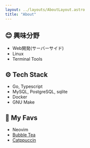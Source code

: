 ```yaml
---
layout: ../layouts/AboutLayout.astro
title: "About"
---
```


## 😊 興味分野

- Web開発(サーバーサイド)
- Linux
- Terminal Tools

## ⚙️ Tech Stack

- Go, Typescript
- MySQL, PostgreSQL, sqlite
- Docker
- GNU Make

## 🐹 My Favs

- Neovim
- [Bubble Tea](https://github.com/charmbracelet/bubbletea)
- [Catppuccin](https://catppuccin.com/)
